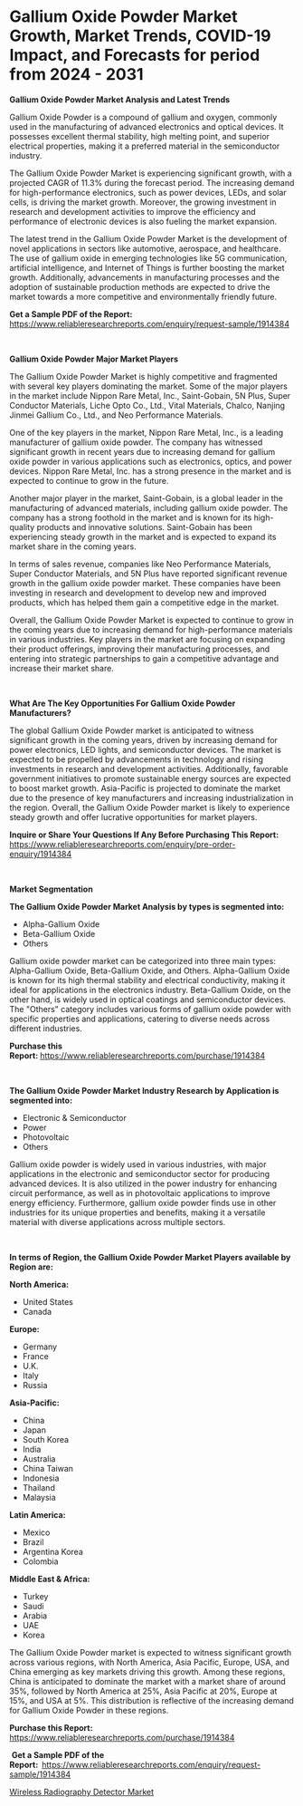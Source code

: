 <p><h1>Gallium Oxide Powder Market Growth, Market Trends, COVID-19 Impact, and Forecasts for period from 2024 - 2031</h1></p><p><strong>Gallium Oxide Powder Market Analysis and Latest Trends</strong></p>
<p><p>Gallium Oxide Powder is a compound of gallium and oxygen, commonly used in the manufacturing of advanced electronics and optical devices. It possesses excellent thermal stability, high melting point, and superior electrical properties, making it a preferred material in the semiconductor industry.</p><p>The Gallium Oxide Powder Market is experiencing significant growth, with a projected CAGR of 11.3% during the forecast period. The increasing demand for high-performance electronics, such as power devices, LEDs, and solar cells, is driving the market growth. Moreover, the growing investment in research and development activities to improve the efficiency and performance of electronic devices is also fueling the market expansion.</p><p>The latest trend in the Gallium Oxide Powder Market is the development of novel applications in sectors like automotive, aerospace, and healthcare. The use of gallium oxide in emerging technologies like 5G communication, artificial intelligence, and Internet of Things is further boosting the market growth. Additionally, advancements in manufacturing processes and the adoption of sustainable production methods are expected to drive the market towards a more competitive and environmentally friendly future.</p></p>
<p><strong>Get a Sample PDF of the Report:&nbsp;</strong> <a href="https://www.reliableresearchreports.com/enquiry/request-sample/1914384">https://www.reliableresearchreports.com/enquiry/request-sample/1914384</a></p>
<p>&nbsp;</p>
<p><strong>Gallium Oxide Powder Major Market Players</strong></p>
<p><p>The Gallium Oxide Powder Market is highly competitive and fragmented with several key players dominating the market. Some of the major players in the market include Nippon Rare Metal, Inc., Saint-Gobain, 5N Plus, Super Conductor Materials, Liche Opto Co., Ltd., Vital Materials, Chalco, Nanjing Jinmei Gallium Co., Ltd., and Neo Performance Materials.</p><p>One of the key players in the market, Nippon Rare Metal, Inc., is a leading manufacturer of gallium oxide powder. The company has witnessed significant growth in recent years due to increasing demand for gallium oxide powder in various applications such as electronics, optics, and power devices. Nippon Rare Metal, Inc. has a strong presence in the market and is expected to continue to grow in the future.</p><p>Another major player in the market, Saint-Gobain, is a global leader in the manufacturing of advanced materials, including gallium oxide powder. The company has a strong foothold in the market and is known for its high-quality products and innovative solutions. Saint-Gobain has been experiencing steady growth in the market and is expected to expand its market share in the coming years.</p><p>In terms of sales revenue, companies like Neo Performance Materials, Super Conductor Materials, and 5N Plus have reported significant revenue growth in the gallium oxide powder market. These companies have been investing in research and development to develop new and improved products, which has helped them gain a competitive edge in the market.</p><p>Overall, the Gallium Oxide Powder Market is expected to continue to grow in the coming years due to increasing demand for high-performance materials in various industries. Key players in the market are focusing on expanding their product offerings, improving their manufacturing processes, and entering into strategic partnerships to gain a competitive advantage and increase their market share.</p></p>
<p>&nbsp;</p>
<p><strong>What Are The Key Opportunities For Gallium Oxide Powder Manufacturers?</strong></p>
<p><p>The global Gallium Oxide Powder market is anticipated to witness significant growth in the coming years, driven by increasing demand for power electronics, LED lights, and semiconductor devices. The market is expected to be propelled by advancements in technology and rising investments in research and development activities. Additionally, favorable government initiatives to promote sustainable energy sources are expected to boost market growth. Asia-Pacific is projected to dominate the market due to the presence of key manufacturers and increasing industrialization in the region. Overall, the Gallium Oxide Powder market is likely to experience steady growth and offer lucrative opportunities for market players.</p></p>
<p><strong>Inquire or Share Your Questions If Any Before Purchasing This Report:</strong> <a href="https://www.reliableresearchreports.com/enquiry/pre-order-enquiry/1914384">https://www.reliableresearchreports.com/enquiry/pre-order-enquiry/1914384</a></p>
<p>&nbsp;</p>
<p><strong>Market Segmentation</strong></p>
<p><strong>The Gallium Oxide Powder Market Analysis by types is segmented into:</strong></p>
<p><ul><li>Alpha-Gallium Oxide</li><li>Beta-Gallium Oxide</li><li>Others</li></ul></p>
<p><p>Gallium oxide powder market can be categorized into three main types: Alpha-Gallium Oxide, Beta-Gallium Oxide, and Others. Alpha-Gallium Oxide is known for its high thermal stability and electrical conductivity, making it ideal for applications in the electronics industry. Beta-Gallium Oxide, on the other hand, is widely used in optical coatings and semiconductor devices. The "Others" category includes various forms of gallium oxide powder with specific properties and applications, catering to diverse needs across different industries.</p></p>
<p><strong>Purchase this Report:&nbsp;</strong><a href="https://www.reliableresearchreports.com/purchase/1914384">https://www.reliableresearchreports.com/purchase/1914384</a></p>
<p>&nbsp;</p>
<p><strong>The Gallium Oxide Powder Market Industry Research by Application is segmented into:</strong></p>
<p><ul><li>Electronic & Semiconductor</li><li>Power</li><li>Photovoltaic</li><li>Others</li></ul></p>
<p><p>Gallium oxide powder is widely used in various industries, with major applications in the electronic and semiconductor sector for producing advanced devices. It is also utilized in the power industry for enhancing circuit performance, as well as in photovoltaic applications to improve energy efficiency. Furthermore, gallium oxide powder finds use in other industries for its unique properties and benefits, making it a versatile material with diverse applications across multiple sectors.</p></p>
<p>&nbsp;</p>
<p><strong>In terms of Region, the Gallium Oxide Powder Market Players available by Region are:</strong></p>
<p>
    <p> <strong> North America: </strong>
        <ul>
            <li>United States</li>
            <li>Canada</li>
        </ul>
        </p> 
    <p> <strong> Europe: </strong>
        <ul>
            <li>Germany</li>
            <li>France</li>
            <li>U.K.</li>
            <li>Italy</li>
            <li>Russia</li>
        </ul>
        </p> 
    <p> <strong> Asia-Pacific: </strong>
        <ul>
            <li>China</li>
            <li>Japan</li>
            <li>South Korea</li>
            <li>India</li>
            <li>Australia</li>
            <li>China Taiwan</li>
            <li>Indonesia</li>
            <li>Thailand</li>
            <li>Malaysia</li>
        </ul>
        </p> 
    <p> <strong> Latin America: </strong>
        <ul>
            <li>Mexico</li>
            <li>Brazil</li>
            <li>Argentina Korea</li>
            <li>Colombia</li>
        </ul>
        </p> 
    <p> <strong> Middle East & Africa: </strong>
        <ul>
            <li>Turkey</li>
            <li>Saudi</li>
            <li>Arabia</li>
            <li>UAE</li>
            <li>Korea</li>
        </ul>
    </p>
    </p>
<p><p>The Gallium Oxide Powder market is expected to witness significant growth across various regions, with North America, Asia Pacific, Europe, USA, and China emerging as key markets driving this growth. Among these regions, China is anticipated to dominate the market with a market share of around 35%, followed by North America at 25%, Asia Pacific at 20%, Europe at 15%, and USA at 5%. This distribution is reflective of the increasing demand for Gallium Oxide Powder in these regions.</p></p>
<p><strong>Purchase this Report: </strong><a href="https://www.reliableresearchreports.com/purchase/1914384">https://www.reliableresearchreports.com/purchase/1914384</a></p>
<p>&nbsp;<strong>Get a Sample PDF of the Report:&nbsp;&nbsp;</strong><a href="https://www.reliableresearchreports.com/enquiry/request-sample/1914384">https://www.reliableresearchreports.com/enquiry/request-sample/1914384</a></p>
<p><strong></strong></p>
<p><p><a href="https://pretty-mail-caf.notion.site/Wireless-Radiography-Detector-Market-Size-and-Examines-its-Market-Scope-with-a-Primary-Focus-on-Gr-227bbb0520ed48a5828662c4e2c9ca8f">Wireless Radiography Detector Market</a></p></p>